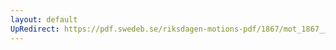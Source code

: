 ```yaml
---
layout: default
UpRedirect: https://pdf.swedeb.se/riksdagen-motions-pdf/1867/mot_1867__ak__00087.pdf
---
```

